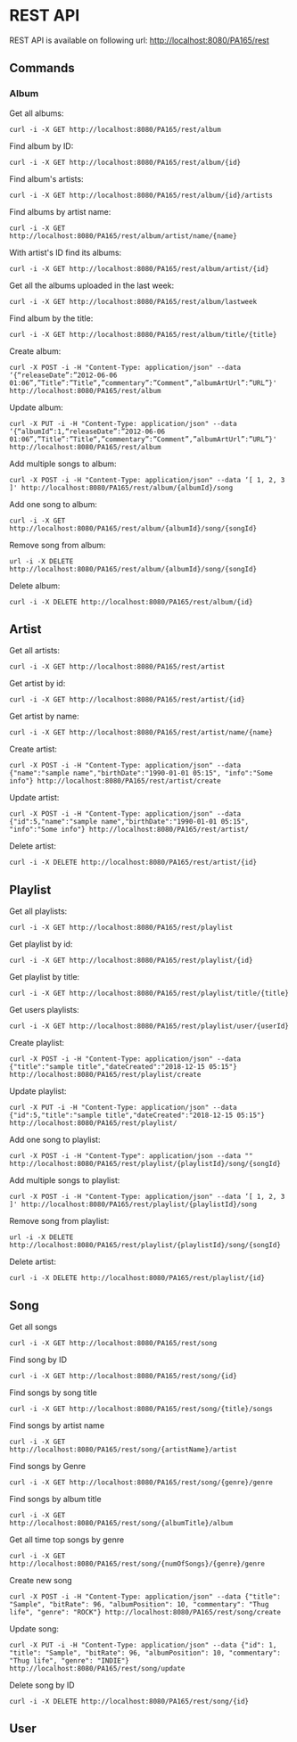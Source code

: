 # REST API

REST API is available on following url: [http://localhost:8080/PA165/rest](http://localhost:8080/PA165/rest)

## Commands

### Album

Get all albums:

```
curl -i -X GET http://localhost:8080/PA165/rest/album
```

Find album by ID:

```
curl -i -X GET http://localhost:8080/PA165/rest/album/{id}
```

Find album's artists:

```
curl -i -X GET http://localhost:8080/PA165/rest/album/{id}/artists
```

Find albums by artist name:

```
curl -i -X GET http://localhost:8080/PA165/rest/album/artist/name/{name}
```

With artist's ID find its albums:

```
curl -i -X GET http://localhost:8080/PA165/rest/album/artist/{id}
```

Get all the albums uploaded in the last week:

```
curl -i -X GET http://localhost:8080/PA165/rest/album/lastweek

```
Find album by the title:

```
curl -i -X GET http://localhost:8080/PA165/rest/album/title/{title}
```

Create album:

```
curl -X POST -i -H "Content-Type: application/json" --data ‘{“releaseDate”:”2012-06-06 01:06”,”Title”:”Title“,”commentary”:”Comment”,”albumArtUrl”:”URL”}' http://localhost:8080/PA165/rest/album
```

Update album:

```
curl -X PUT -i -H "Content-Type: application/json" --data ‘{“albumId“:1,“releaseDate”:”2012-06-06 01:06”,”Title”:”Title“,”commentary”:”Comment”,”albumArtUrl”:”URL”}' http://localhost:8080/PA165/rest/album
```

Add multiple songs to album:

```
curl -X POST -i -H "Content-Type: application/json" --data ‘[ 1, 2, 3 ]' http://localhost:8080/PA165/rest/album/{albumId}/song
```

Add one song to album:

```
curl -i -X GET http://localhost:8080/PA165/rest/album/{albumId}/song/{songId}
```

Remove song from album:

```
url -i -X DELETE http://localhost:8080/PA165/rest/album/{albumId}/song/{songId}
```

Delete album:

```
curl -i -X DELETE http://localhost:8080/PA165/rest/album/{id}
```

## Artist

Get all artists:

```
curl -i -X GET http://localhost:8080/PA165/rest/artist
```

Get artist by id:

```
curl -i -X GET http://localhost:8080/PA165/rest/artist/{id}
```

Get artist by name:

```
curl -i -X GET http://localhost:8080/PA165/rest/artist/name/{name}
```

Create artist:

```
curl -X POST -i -H "Content-Type: application/json" --data {"name":"sample name","birthDate":"1990-01-01 05:15", "info":"Some info"} http://localhost:8080/PA165/rest/artist/create
```

Update artist:

```
curl -X POST -i -H "Content-Type: application/json" --data {"id":5,"name":"sample name","birthDate":"1990-01-01 05:15", "info":"Some info"} http://localhost:8080/PA165/rest/artist/
```

Delete artist:

```
curl -i -X DELETE http://localhost:8080/PA165/rest/artist/{id}
```

## Playlist

Get all playlists:

```
curl -i -X GET http://localhost:8080/PA165/rest/playlist
```

Get playlist by id:

```
curl -i -X GET http://localhost:8080/PA165/rest/playlist/{id}
```

Get playlist by title:

```
curl -i -X GET http://localhost:8080/PA165/rest/playlist/title/{title}
```

Get users playlists:

```
curl -i -X GET http://localhost:8080/PA165/rest/playlist/user/{userId}
```

Create playlist:

```
curl -X POST -i -H "Content-Type: application/json" --data {"title":"sample title","dateCreated":"2018-12-15 05:15"} http://localhost:8080/PA165/rest/playlist/create
```

Update playlist:

```
curl -X PUT -i -H "Content-Type: application/json" --data {"id":5,"title":"sample title","dateCreated":"2018-12-15 05:15"} http://localhost:8080/PA165/rest/playlist/
```

Add one song to playlist:

```
curl -X POST -i -H "Content-Type": application/json --data "" http://localhost:8080/PA165/rest/playlist/{playlistId}/song/{songId}
```

Add multiple songs to playlist:
 ```
curl -X POST -i -H "Content-Type: application/json" --data ‘[ 1, 2, 3 ]' http://localhost:8080/PA165/rest/playlist/{playlistId}/song
```

Remove song from playlist:

```
url -i -X DELETE http://localhost:8080/PA165/rest/playlist/{playlistId}/song/{songId}
```

Delete artist:

```
curl -i -X DELETE http://localhost:8080/PA165/rest/playlist/{id}
```

## Song
Get all songs

```
curl -i -X GET http://localhost:8080/PA165/rest/song
```

Find song by ID

```
curl -i -X GET http://localhost:8080/PA165/rest/song/{id}
```

Find songs by song title

```
curl -i -X GET http://localhost:8080/PA165/rest/song/{title}/songs
```

Find songs by artist name

```
curl -i -X GET http://localhost:8080/PA165/rest/song/{artistName}/artist
```

Find songs by Genre

```
curl -i -X GET http://localhost:8080/PA165/rest/song/{genre}/genre
```

Find songs by album title

```
curl -i -X GET http://localhost:8080/PA165/rest/song/{albumTitle}/album
```

Get all time top songs by genre

```
curl -i -X GET http://localhost:8080/PA165/rest/song/{numOfSongs}/{genre}/genre
```

Create new song

```
curl -X POST -i -H "Content-Type: application/json" --data {"title": "Sample", "bitRate": 96, "albumPosition": 10, "commentary": "Thug life", "genre": "ROCK"} http://localhost:8080/PA165/rest/song/create
```

Update song:

```
curl -X PUT -i -H "Content-Type: application/json" --data {"id": 1, "title": "Sample", "bitRate": 96, "albumPosition": 10, "commentary": "Thug life", "genre": "INDIE"} http://localhost:8080/PA165/rest/song/update
```

Delete song by ID

```
curl -i -X DELETE http://localhost:8080/PA165/rest/song/{id}
```

## User
